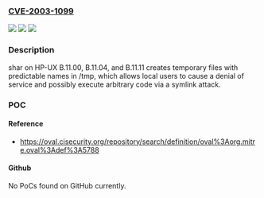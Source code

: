 ### [CVE-2003-1099](https://cve.mitre.org/cgi-bin/cvename.cgi?name=CVE-2003-1099)
![](https://img.shields.io/static/v1?label=Product&message=n%2Fa&color=blue)
![](https://img.shields.io/static/v1?label=Version&message=n%2Fa&color=blue)
![](https://img.shields.io/static/v1?label=Vulnerability&message=n%2Fa&color=brighgreen)

### Description

shar on HP-UX B.11.00, B.11.04, and B.11.11 creates temporary files with predictable names in /tmp, which allows local users to cause a denial of service and possibly execute arbitrary code via a symlink attack.

### POC

#### Reference
- https://oval.cisecurity.org/repository/search/definition/oval%3Aorg.mitre.oval%3Adef%3A5788

#### Github
No PoCs found on GitHub currently.

